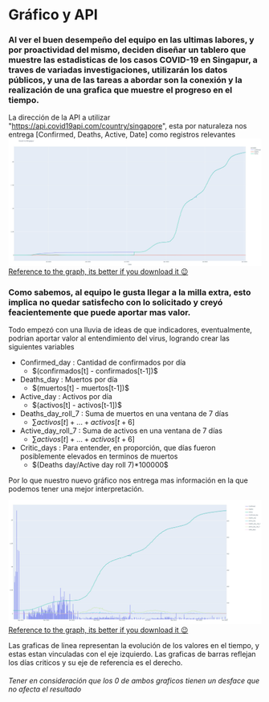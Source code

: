 # Gráfico y API
### Al ver el buen desempeño del equipo en las ultimas labores, y por proactividad del mismo, deciden diseñar un tablero que muestre las estadisticas de los casos COVID-19 en Singapur, a traves de variadas investigaciones, utilizarán los datos públicos, y una de las tareas a abordar son la conexión y la realización de una grafica que muestre el progreso en el tiempo.

La dirección de la API a utilizar "https://api.covid19api.com/country/singapore", esta por naturaleza nos entrega [Confirmed, Deaths, Active, Date] como registros relevantes
![Time_serie](time_serie.jpg "Time Serie")
[Reference to the graph, its better if you download it :wink: ](time_serie.html "download")

### Como sabemos, al equipo le gusta llegar a la milla extra, esto implica no quedar satisfecho con lo solicitado y creyó feacientemente que puede aportar mas valor.

Todo empezó con una lluvia de ideas de que indicadores, eventualmente, podrian aportar valor al entendimiento del virus, logrando crear las siguientes variables
* Confirmed_day : Cantidad de confirmados por día 
	* $\(confirmados[t] - confirmados[t-1])\$
* Deaths_day : Muertos por día 
	* $\(muertos[t] - muertos[t-1])\$
* Active_day : Activos por día 
	* $\(activos[t] - activos[t-1])\$
* Deaths_day_roll_7 : Suma de muertos en una ventana de 7 días 
	* $\sum activos[t] + ... + activos[t+6]$
* Active_day_roll_7 : Suma de activos en una ventana de 7 días 
	* $\sum activos[t] + ... + activos[t+6]$
* Critic_days : Para entender, en proporción, que días fueron posiblemente elevados en terminos de muertos
	* $\(Deaths day/Active day roll 7)*100000\$

Por lo que nuestro nuevo gráfico nos entrega mas información en la que podemos tener una mejor interpretación.

![all data](all_data.jpg "All data")
[Reference to the graph, its better if you download it :wink: ](all_data.html "download")

Las graficas de linea representan la evolución de los valores en el tiempo, y estas estan vinculadas con el eje izquierdo.
Las graficas de barras reflejan los días criticos y su eje de referencia es el derecho.
###### Tener en consideración que los 0 de ambos graficos tienen un desface que no afecta el resultado